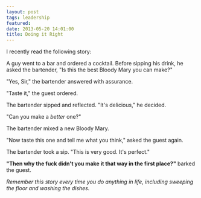 ```yaml
---
layout: post
tags: leadership
featured:
date: 2013-05-20 14:01:00
title: Doing it Right
---
```

I recently read the following story:

A guy went to a bar and ordered a cocktail. Before sipping his drink, he asked the bartender, "Is this the best Bloody Mary you can make?"

"Yes, Sir," the bartender answered with assurance.

"Taste it," the guest ordered.

The bartender sipped and reflected. "It's delicious," he decided.

"Can you make a *better* one?"

The bartender mixed a new Bloody Mary.

"Now taste this one and tell me what you think," asked the guest again.

The bartender took a sip. "This is very good. It's perfect."

**"Then why the fuck didn't you make it that way in the first place?"** barked the guest.

*Remember this story every time you do anything in life, including sweeping the floor and washing the dishes.*